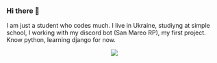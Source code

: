 ### Hi there 👋

I am just a student who codes much. I live in Ukraine, studiyng at simple school, I working with my discord bot (San Mareo RP), my first project. Know python, learning django for now.
<p align="center">
  <img src="https://github-readme-stats.vercel.app/api?username=auiechko&&theme=react&&show_icons=true&&title_color=#2c8568">
</p>
